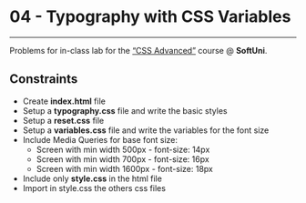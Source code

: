 ﻿# 04 - Typography with CSS Variables
------
Problems for in-class lab for the [“CSS Advanced”](https://softuni.bg/trainings/2427/css-advanced-july-2019) course @ **SoftUni**.

## Constraints
* Create **index.html** file
* Setup a **typography.css** file and write the basic styles
* Setup a **reset.css** file
* Setup a **variables.css** file and write the variables for the font size
* Include Media Queries for base font size:
    * Screen with min width 500px - font-size: 14px
    * Screen with min width 700px - font-size: 16px
    * Screen with min width 1600px - font-size: 18px
* Include only **style.css** in the html file
* Import in style.css the others css files

